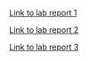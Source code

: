 [Link to lab report 1](lab-report-1-week-2.md)

[Link to lab report 2](lab-report-2-week-4.md)

[Link to lab report 3](lab-report-3-week-6.md)